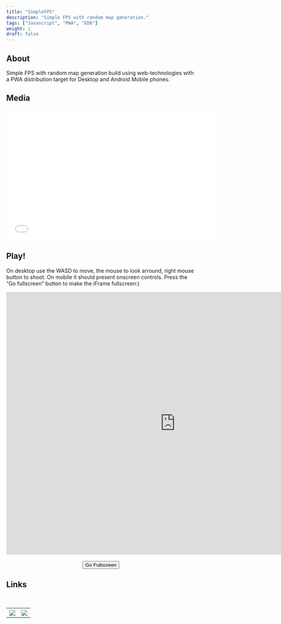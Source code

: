 ```yaml
---
title: "SimpleFPS"
description: "Simple FPS with random map generation."
tags: ["Javascript", "PWA", "ED6"]
weight: 1
draft: false
---
```


## About

Simple FPS with random map generation build using web-technologies with a PWA distribution target for Desktop and Android Mobile phones.

## Media

<div class="iframeWrapper">
    <iframe width="560" height="349" src="//www.youtube.com/embed/UInnHqqX2OQ?rel=0&amp;hd=1" frameborder="0" allowfullscreen=""></iframe>
</div>

## Play!

On desktop use the WASD to move, the mouse to look arround, right mouse button to shoot. On mobile it should present onscreen controls. Press the “Go fullscreen” button to make the iFrame fullscreen:)

<div class="iframeWrapper">
    <iframe id="demo" width="900" height="700" src="https://www.luukvanvenrooij.nl/demo/simplefps" frameborder="0" allowfullscreen></iframe>
</div>
<br>
<center>
<button id="fullscreen" onclick="javascript:fullscreen()">Go Fullscreen</button>
</center>

## Links
<br>
<table style="width:100%">
  <tr>
    <th style="text-align: center">
        <a title="Github" target="_blank" href="https://github.com/seriva/SimpleFPS">
            <img src="/images/github_icon.png"  style="max-width:75px" />
        </a>
    </th>
    <th style="text-align: center">
        <a title="Download" target="_blank" href="https://github.com/seriva/SimpleFPS/archive/master.zip">
            <img src="/images/download_icon.png" style="max-width:75px" />
        </a>
    </th>
  </tr>
</table>
